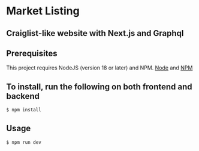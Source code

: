 # Market Listing
## Craiglist-like website with Next.js and Graphql


## Prerequisites

This project requires NodeJS (version 18 or later) and NPM.
[Node](http://nodejs.org/) and [NPM](https://npmjs.org/) 

## To install, run the following on both frontend and backend
```sh
$ npm install
```

## Usage
```sh
$ npm run dev
```
